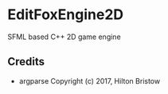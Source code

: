 # EditFoxEngine2D
SFML based C++ 2D game engine

## Credits

 - argparse Copyright (c) 2017, Hilton Bristow
